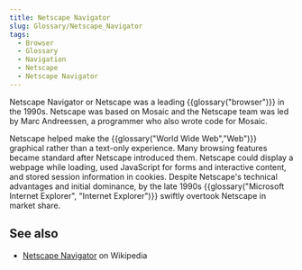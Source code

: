 ```yaml
---
title: Netscape Navigator
slug: Glossary/Netscape_Navigator
tags:
  - Browser
  - Glossary
  - Navigation
  - Netscape
  - Netscape Navigator
---
```


Netscape Navigator or Netscape was a leading {{glossary("browser")}} in the 1990s. Netscape was based on Mosaic and the Netscape team was led by Marc Andreessen, a programmer who also wrote code for Mosaic.

Netscape helped make the {{glossary("World Wide Web","Web")}} graphical rather than a text-only experience. Many browsing features became standard after Netscape introduced them. Netscape could display a webpage while loading, used JavaScript for forms and interactive content, and stored session information in cookies. Despite Netscape's technical advantages and initial dominance, by the late 1990s {{glossary("Microsoft Internet Explorer", "Internet Explorer")}} swiftly overtook Netscape in market share.

## See also

- [Netscape Navigator](https://en.wikipedia.org/wiki/Netscape_Navigator) on Wikipedia
